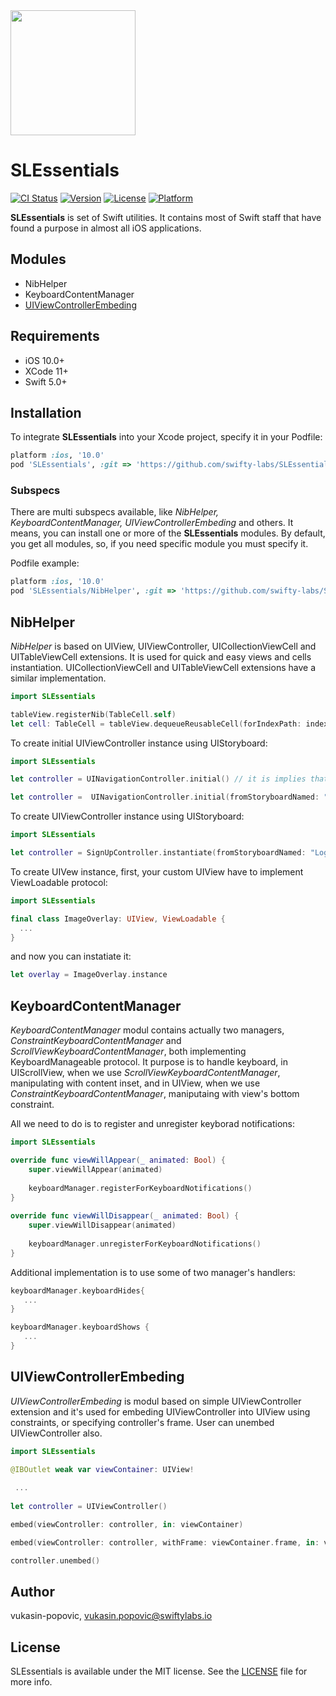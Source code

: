 <img src="https://avatars0.githubusercontent.com/u/67895642?s=400&u=4e7fe101556e810c541efa77b891de9e5b5d4642&v=4"  width="200" height="200" class="inline"/>

# SLEssentials

[![CI Status](https://img.shields.io/travis/vukasin-popovic/SLEssentials.svg?style=flat)](https://travis-ci.org/vukasin-popovic/SLEssentials)
[![Version](https://img.shields.io/cocoapods/v/SLEssentials.svg?style=flat)](https://cocoapods.org/pods/SLEssentials)
[![License](https://camo.githubusercontent.com/daefd168f1ad0b5702c984b445147c5a332f3a55/68747470733a2f2f696d672e736869656c64732e696f2f636f636f61706f64732f6c2f41757468656e7469636174696f6e4d616e616765722e7376673f7374796c653d666c6174)](https://github.com/swifty-labs/SLEssentials/blob/1.0.8/LICENSE)
[![Platform](https://camo.githubusercontent.com/e578d111c7729fc5111f771f6a66e1035c01e562/68747470733a2f2f696d672e736869656c64732e696f2f636f636f61706f64732f702f41757468656e7469636174696f6e4d616e616765722e7376673f7374796c653d666c6174)](https://cocoapods.org/pods/SLEssentials)

**SLEssentials** is set of Swift utilities. It contains most of Swift staff that have found a purpose in almost all iOS applications.

## Modules

- NibHelper
- KeyboardContentManager
- [UIViewControllerEmbeding](#UIViewControllerEmbeding)

## Requirements

- iOS 10.0+
- XCode 11+
- Swift 5.0+

## Installation

To integrate **SLEssentials** into your Xcode project, specify it in your Podfile:

```ruby
platform :ios, '10.0'
pod 'SLEssentials', :git => 'https://github.com/swifty-labs/SLEssentials.git'
```

### Subspecs

There are multi subspecs available, like *NibHelper, KeyboardContentManager, UIViewControllerEmbeding* and others. It means, you can install one or more of the **SLEssentials** modules. By default, you get all modules, so, if you need specific module you must specify it.

Podfile example:

```ruby
platform :ios, '10.0'
pod 'SLEssentials/NibHelper', :git => 'https://github.com/swifty-labs/SLEssentials.git'
```

## NibHelper

*NibHelper* is based on UIView, UIViewController, UICollectionViewCell and UITableViewCell extensions. It is used for quick and easy views and cells instantiation. UICollectionViewCell and UITableViewCell extensions have a similar implementation.

```swift
import SLEssentials

tableView.registerNib(TableCell.self)
let cell: TableCell = tableView.dequeueReusableCell(forIndexPath: indexPath)
```

To create initial UIViewController instance using UIStoryboard:

```swift
import SLEssentials

let controller = UINavigationController.initial() // it is implies that storyboard is Main 

let controller =  UINavigationController.initial(fromStoryboardNamed: "Login") // for specified storyboard
```

To create UIViewController instance using UIStoryboard:

```swift
import SLEssentials

let controller = SignUpController.instantiate(fromStoryboardNamed: "Login")
```

To create UIVew instance, first, your custom UIView have to implement ViewLoadable protocol:

```swift
import SLEssentials

final class ImageOverlay: UIView, ViewLoadable {
  ...
}
```

and now you can instatiate it:

```swift
let overlay = ImageOverlay.instance 
```

## KeyboardContentManager

*KeyboardContentManager* modul contains actually two managers, *ConstraintKeyboardContentManager* and *ScrollViewKeyboardContentManager*, both implementing KeyboardManageable protocol. It purpose is to handle keyboard, in UIScrollView, when we use *ScrollViewKeyboardContentManager*, manipulating with content inset, and in UIView, when we use *ConstraintKeyboardContentManager*, maniputaing with view's bottom constraint.

All we need to do is to register and unregister keyborad notifications:

```swift
import SLEssentials

override func viewWillAppear(_ animated: Bool) {
	super.viewWillAppear(animated)
		
	keyboardManager.registerForKeyboardNotifications()
}
	
override func viewWillDisappear(_ animated: Bool) {
	super.viewWillDisappear(animated)
		
	keyboardManager.unregisterForKeyboardNotifications()
} 
```

Additional implementation is to use some of two manager's handlers:

```swift
keyboardManager.keyboardHides{ 
   ...
}

keyboardManager.keyboardShows {
   ...
}
```

<div id="UIViewControllerEmbeding"></div>

## UIViewControllerEmbeding

*UIViewControllerEmbeding* is modul based on simple UIViewController extension and it's used for embeding UIViewController into UIView using constraints, or specifying controller's frame. User can unembed UIViewController also.

```swift
import SLEssentials

@IBOutlet weak var viewContainer: UIView!
 
 ...
 
let controller = UIViewController() 

embed(viewController: controller, in: viewContainer)

embed(viewController: controller, withFrame: viewContainer.frame, in: viewContainer)

controller.unembed()
```

## Author

vukasin-popovic, vukasin.popovic@swiftylabs.io

## License

SLEssentials is available under the MIT license. See the [LICENSE](https://github.com/swifty-labs/SLEssentials/blob/1.0.8/LICENSE) file for more info.
